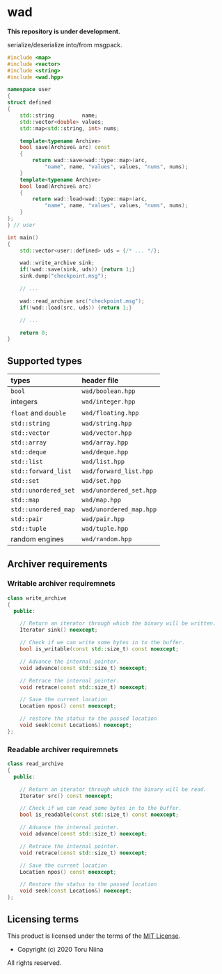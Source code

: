 # wad

**This repository is under development.**

serialize/deserialize into/from msgpack.

```cpp
#include <map>
#include <vector>
#include <string>
#include <wad.hpp>

namespace user
{
struct defined
{
    std::string         name;
    std::vector<double> values;
    std::map<std::string, int> nums;

    template<typename Archive>
    bool save(Archive& arc) const
    {
        return wad::save<wad::type::map>(arc,
            "name", name, "values", values, "nums", nums);
    }
    template<typename Archive>
    bool load(Archive& arc)
    {
        return wad::load<wad::type::map>(arc,
            "name", name, "values", values, "nums", nums);
    }
};
} // user

int main()
{
    std::vector<user::defined> uds = {/* ... */};

    wad::write_archive sink;
    if(!wad::save(sink, uds)) {return 1;}
    sink.dump("checkpoint.msg");

    // ...

    wad::read_archive src("checkpoint.msg");
    if(!wad::load(src, uds)) {return 1;}

    // ...

    return 0;
}
```

## Supported types

| types                | header file             |
|:---------------------|:------------------------|
| `bool`               | `wad/boolean.hpp`       |
| integers             | `wad/integer.hpp`       |
| `float` and `double` | `wad/floating.hpp`      |
| `std::string`        | `wad/string.hpp`        |
| `std::vector`        | `wad/vector.hpp`        |
| `std::array`         | `wad/array.hpp`         |
| `std::deque`         | `wad/deque.hpp`         |
| `std::list`          | `wad/list.hpp`          |
| `std::forward_list`  | `wad/forward_list.hpp`  |
| `std::set`           | `wad/set.hpp`           |
| `std::unordered_set` | `wad/unordered_set.hpp` |
| `std::map`           | `wad/map.hpp`           |
| `std::unordered_map` | `wad/unordered_map.hpp` |
| `std::pair`          | `wad/pair.hpp`          |
| `std::tuple`         | `wad/tuple.hpp`         |
| random engines       | `wad/random.hpp`        |

## Archiver requirements

### Writable archiver requiremnets

```cpp
class write_archive
{
  public:

    // Return an iterator through which the binary will be written.
    Iterator sink() noexcept;

    // Check if we can write some bytes in to the buffer.
    bool is_writable(const std::size_t) const noexcept;

    // Advance the internal pointer.
    void advance(const std::size_t) noexcept;

    // Retrace the internal pointer.
    void retrace(const std::size_t) noexcept;

    // Save the current location
    Location npos() const noexcept;

    // restore the status to the passed location
    void seek(const Location&) noexcept;
};
```

### Readable archiver requiremnets

```cpp
class read_archive
{
  public:

    // Return an iterator through which the binary will be read.
    Iterator src() const noexcept;

    // Check if we can read some bytes in to the buffer.
    bool is_readable(const std::size_t) const noexcept;

    // Advance the internal pointer.
    void advance(const std::size_t) noexcept;

    // Retrace the internal pointer.
    void retrace(const std::size_t) noexcept;

    // Save the current location
    Location npos() const noexcept;

    // Restore the status to the passed location
    void seek(const Location&) noexcept;
};
```

## Licensing terms

This product is licensed under the terms of the [MIT License](LICENSE).

- Copyright (c) 2020 Toru Niina

All rights reserved.

